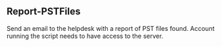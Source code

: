 ## Report-PSTFiles
Send an email to the helpdesk with a report of PST files found.
Account running the script needs to have access to the server.

